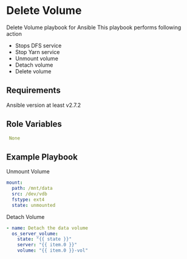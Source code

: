 Delete Volume
=================

Delete Volume playbook for Ansible
This playbook performs following action
- Stops DFS service
- Stop Yarn service
- Unmount volume
- Detach volume
- Delete volume

Requirements
------------

Ansible version at least v2.7.2

Role Variables
--------------

```yaml
 None
```

Example Playbook
----------------

Unmount Volume

```yaml
mount:
  path: /mnt/data
  src: /dev/vdb
  fstype: ext4
  state: unmounted
```

Detach Volume

```yaml
- name: Detach the data volume
  os_server_volume:
    state: "{{ state }}"
    server: "{{ item.0 }}"
    volume: "{{ item.0 }}-vol"
```
